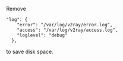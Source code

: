 Remove

```
"log": {
    "error": "/var/log/v2ray/error.log",
    "access": "/var/log/v2ray/access.log",
    "loglevel": "debug"
  },
```

to save disk space.